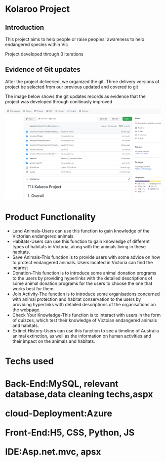 <h1>Kolaroo Project</h1>
<h2>Introduction</h2>
<p>This project aims to help people or raise peoples' awareness to help endangered species within Vic</p>
<p>Project developed through 3 iterations</p>
</hr>
<h2>Evidence of Git updates</h2>
<p>After the project deliveried, we organized the git. Three delivery versions of project be selected from our previous updated and covered to git </p>
<p> The image below shows the git updates records as evidence that the project was developed through conitinusly improved</p>
<img  src ='https://github.com/102605711/T11Asssignment/blob/main/GitChangesRecord.png'/>
</hr>
<h1>Product Functionality</h1>
<ul>
  <li>Land Animals-Users can use this function to gain knowledge of the Victorian endangered animals.</li>
  <li>Habitats-Users can use this function to gain knowledge of different types of habitats in Victoria, along with the animals living in these habitats.</li>
  <li>Save Animals-This function is to provide users with some advice on how to protect endangered animals. Users located in Victoria can find the nearest </li>
  <li>Donation-This function is to introduce some animal donation programs to the users by providing hyperlinks with the detailed descriptions of some animal donation programs for the users to choose the one that works best for them.

</li>
  <li>Join Activity-The function is to introduce some organisations concerned with animal protection and habitat conservation to the users by providing hyperlinks with detailed descriptions of the organisations on the webpage.

</li>
  <li>Check Your Knowledge-This function is to interact with users in the form of quizzes, which test their knowledge of Victoian endangered animals and habitats.

</li>
  <li>Extinct History-Users can use this function to see a timeline of Australia animal extinction, as well as the information on human activities and their impact on the animals and habitats. 
</li>
</ul>
</hr>
<h1>Techs used <h1>
  <p>Back-End:MySQL, relevant database,data cleaning techs,aspx</p>
  <p>cloud-Deployment:Azure</p>
  <p>Front-End:H5, CSS, Python, JS</p>
  <p>IDE:Asp.net.mvc, apsx</p>
